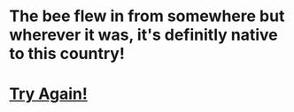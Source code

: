 # The bee flew in from somewhere but wherever it was, it's definitly native to this country! 
<html>
  <h1><a href=https://dxrpy.github.io/Dxrpys-Garbage-Website/dora>Try Again!</a></h1>
</html>
